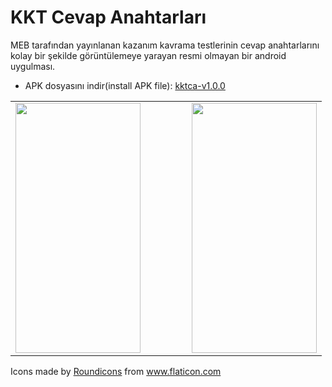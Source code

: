 # KKT Cevap Anahtarları
 MEB tarafından yayınlanan kazanım kavrama testlerinin cevap anahtarlarını kolay bir şekilde görüntülemeye yarayan resmi olmayan bir android uygulması.

- APK dosyasını indir(install APK file): <a id="raw-url" href="https://raw.githubusercontent.com/femrek/kkt_cevap_anahtarlari/master/apks/kktca-v1.0.0.apk">kktca-v1.0.0</a>

<table>
 <td>
  <img src="https://raw.githubusercontent.com/femrek/kkt_cevap_anahtarlari/master/git-assets/Screenshot_20210118-214750.png" width="200" height="400" />
 </td >
 <td width="50">
 </td>
 <td>
  <img src="https://raw.githubusercontent.com/femrek/kkt_cevap_anahtarlari/master/git-assets/Screenshot_20210118-214822.png" width="200"   height="400" />
 </td>

</table>


<div>Icons made by <a href="https://www.flaticon.com/authors/roundicons" title="Roundicons">Roundicons</a> from <a href="https://www.flaticon.com/" title="Flaticon">www.flaticon.com</a></div>
